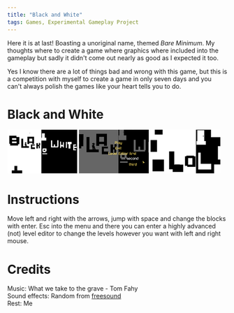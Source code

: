 ```yaml
---
title: "Black and White"
tags: Games, Experimental Gameplay Project
---
```


Here it is at last! Boasting a unoriginal name, themed *Bare Minimum*. My thoughts where to create a game where graphics where included into the gameplay but sadly it didn't come out nearly as good as I expected it too.

Yes I know there are a lot of things bad and wrong with this game, but this is a competition with myself to create a game in only seven days and you can't always polish the games like your heart tells you to do.

# Black and White

![](/images/games/thumbs/bw1.png)
![](/images/games/thumbs/bw2.png)
![](/images/games/thumbs/bw3.png)

# Instructions

Move left and right with the arrows, jump with space and change the blocks with enter. Esc into the menu and there you can enter a highly advanced (not) level editor to change the levels however you want with left and right mouse.

# Credits

Music: What we take to the grave - Tom Fahy   
Sound effects: Random from [freesound](http://www.freesound.org/)   
Rest: Me

